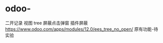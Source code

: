 # odoo-
二开记录
视图
tree 屏蔽点击弹窗
  插件屏蔽
  https://www.odoo.com/apps/modules/12.0/ees_tree_no_open/
  原有功能-待实验
    <field name='line_ids'>
        <tree create='false' editable='bottom'>
            <field name='so_line_id' readonly='1'/>
       <tree>
     </field>
  
